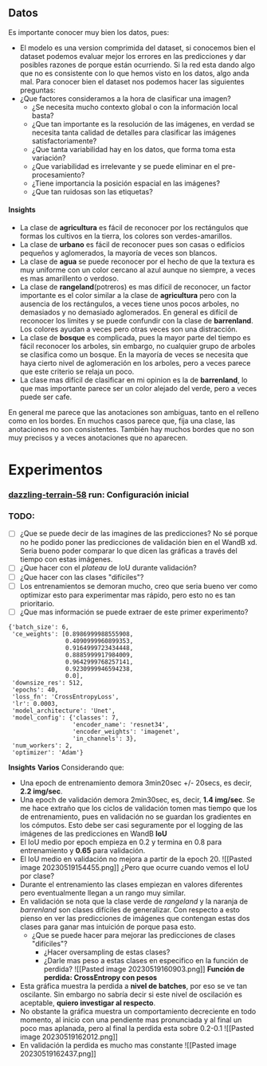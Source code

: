 
## Datos

Es importante conocer muy bien los datos, pues:
- El modelo es una version comprimida del dataset, si conocemos bien el dataset podemos evaluar mejor los errores en las predicciones y dar posibles razones de porque están ocurriendo. Si la red esta dando algo que no es consistente con lo que hemos visto en los datos, algo anda mal.
Para conocer bien el dataset nos podemos hacer las siguientes preguntas:
- ¿Que factores consideramos a la hora de clasificar una imagen?
	- ¿Se necesita mucho contexto global o con la información local basta?
	- ¿Que tan importante es la resolución de las imágenes, en verdad se necesita tanta calidad de detalles para clasificar las imágenes satisfactoriamente?
	- ¿Que tanta variabilidad hay en los datos, que forma toma esta variación?
	- ¿Que variabilidad es irrelevante y se puede eliminar en el pre-procesamiento?
	- ¿Tiene importancia la posición espacial en las imágenes?
	- ¿Que tan ruidosas son las etiquetas?

#### **Insights**

- La clase de **agricultura** es fácil de reconocer por los rectángulos que formas los cultivos en la tierra, los colores son verdes-amarillos.
- La clase de **urbano** es fácil de reconocer pues son casas o edificios pequeños y aglomerados, la mayoría de veces son blancos.
- La clase de **agua** se puede reconocer por el hecho de que la textura es muy uniforme con un color cercano al azul aunque no siempre, a veces es mas amarillento o verdoso.
- La clase de **rangeland**(potreros) es mas difícil de reconocer, un factor importante es el color similar a la clase de **agricultura** pero con la ausencia de los rectángulos, a veces tiene unos pocos arboles, no demasiados y no demasiado aglomerados. En general es difícil de reconocer los limites y se puede confundir con la clase de **barrenland**. Los colores ayudan a veces pero otras veces son una distracción.
- La clase de **bosque** es complicada, pues la mayor parte del tiempo es fácil reconocer los arboles, sin embargo, no cualquier grupo de arboles se clasifica como un bosque. En la mayoría de veces se necesita que haya cierto nivel de aglomeración en los arboles, pero a veces parece que este criterio se relaja un poco.
- La clase mas difícil de clasificar en mi opinion es la de **barrenland**, lo que mas importante parece ser un color alejado del verde, pero a veces puede ser cafe.

En general me parece que las anotaciones son ambiguas, tanto en el relleno como en los bordes. En muchos casos parece que, fija una clase, las anotaciones no son consistentes. También hay muchos bordes que no son muy precisos y a veces anotaciones que no aparecen.

# **Experimentos**
### **[dazzling-terrain-58](https://wandb.ai/landcover-classification/ml-experiments/runs/998fimf1)** run: Configuración inicial

### TODO:
- [ ] ¿Que se puede decir de las imagines de las predicciones? No sé porque no he podido poner las predicciones de validación bien en el WandB xd. Seria bueno poder comparar lo que dicen las gráficas a través del tiempo con estas imágenes.
- [ ] ¿Que hacer con el *plateau* de IoU durante validación?
- [ ] ¿Que hacer con las clases "difíciles"?
- [ ] Los entrenamientos se demoran mucho, creo que seria bueno ver como optimizar esto para experimentar mas rápido, pero esto no es tan prioritario.
- [ ] ¿Que mas información se puede extraer de este primer experimento?

```
{'batch_size': 6,  
 'ce_weights': [0.8986999988555908,  
                0.4090999960899353,  
                0.9164999723434448,  
                0.8885999917984009,  
                0.9642999768257141,  
                0.9230999946594238,  
                0.0],  
 'downsize_res': 512,  
 'epochs': 40,  
 'loss_fn': 'CrossEntropyLoss',  
 'lr': 0.0003,  
 'model_architecture': 'Unet',  
 'model_config': {'classes': 7,  
                  'encoder_name': 'resnet34',  
                  'encoder_weights': 'imagenet',  
                  'in_channels': 3},  
 'num_workers': 2,  
 'optimizer': 'Adam'}
```

**Insights**
**Varios**
Considerando que:
- Una epoch de entrenamiento demora 3min20sec +/- 20secs, es decir, **2.2 img/sec**.
- Una epoch de validación demora 2min30sec, es, decir, **1.4 img/sec**.
Se me hace extraño que los ciclos de validación tomen mas tiempo que los de entrenamiento, pues en validación no se guardan los gradientes en los cómputos. Esto debe ser casi seguramente por el logging de las imágenes de las predicciones en WandB
**IoU**
- El IoU medio por epoch empieza en 0.2 y termina en 0.8 para entrenamiento y **0.65** para validación. 
- El IoU medio en validación no mejora a partir de la epoch 20.
![[Pasted image 20230519154455.png]]
¿Pero que ocurre cuando vemos el IoU por clase?
- Durante el entrenamiento las clases empiezan en valores diferentes pero eventualmente llegan a un rango muy similar.
- En validación se nota que la clase verde de *rangeland* y la naranja de *barrenland* son clases difíciles de generalizar. Con respecto a esto pienso en ver las predicciones de imágenes que contengan estas dos clases para ganar mas intuición de porque pasa esto. 
	- ¿Que se puede hacer para mejorar las predicciones de clases "difíciles"?
		- ¿Hacer oversampling de estas clases?
		- ¿Darle mas peso a estas clases en especifico en la función de perdida?
![[Pasted image 20230519160903.png]]
**Función de perdida: CrossEntropy con pesos**
- Esta gráfica muestra la perdida a **nivel de batches**, por eso se ve tan oscilante. Sin embargo no sabría decir si este nivel de oscilación es aceptable, **quiero investigar al respecto**.
- No obstante la gráfica muestra un comportamiento decreciente en todo momento, al inicio con una pendiente mas pronunciada y al final un poco mas aplanada, pero al final la perdida esta sobre 0.2-0.1
![[Pasted image 20230519162012.png]]
- En validación la perdida es mucho mas constante
![[Pasted image 20230519162437.png]]
